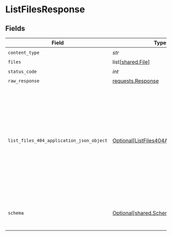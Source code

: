 # ListFilesResponse


## Fields

| Field                                                                                                                                                      | Type                                                                                                                                                       | Required                                                                                                                                                   | Description                                                                                                                                                |
| ---------------------------------------------------------------------------------------------------------------------------------------------------------- | ---------------------------------------------------------------------------------------------------------------------------------------------------------- | ---------------------------------------------------------------------------------------------------------------------------------------------------------- | ---------------------------------------------------------------------------------------------------------------------------------------------------------- |
| `content_type`                                                                                                                                             | *str*                                                                                                                                                      | :heavy_check_mark:                                                                                                                                         | N/A                                                                                                                                                        |
| `files`                                                                                                                                                    | list[[shared.File](../../models/shared/file.md)]                                                                                                           | :heavy_minus_sign:                                                                                                                                         | Success                                                                                                                                                    |
| `status_code`                                                                                                                                              | *int*                                                                                                                                                      | :heavy_check_mark:                                                                                                                                         | N/A                                                                                                                                                        |
| `raw_response`                                                                                                                                             | [requests.Response](https://requests.readthedocs.io/en/latest/api/#requests.Response)                                                                      | :heavy_minus_sign:                                                                                                                                         | N/A                                                                                                                                                        |
| `list_files_404_application_json_object`                                                                                                                   | [Optional[ListFiles404ApplicationJSON]](../../models/operations/listfiles404applicationjson.md)                                                            | :heavy_minus_sign:                                                                                                                                         | One or more of the resources you referenced could not be found.<br/>This might be because your company or data connection id is wrong, or was already deleted. |
| `schema`                                                                                                                                                   | [Optional[shared.Schema]](../../models/shared/schema.md)                                                                                                   | :heavy_minus_sign:                                                                                                                                         | Your API request was not properly authorized.                                                                                                              |